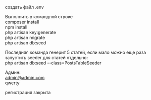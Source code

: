 создать файл .env

Выполнить в командной строке<br>
composer install<br>
npm install<br>
php artisan key:generate<br>
php artisan migrate<br>
php artisan db:seed<br>

Последняя команда генерит 5 статей, если мало можно еще раза запустить seeder для статей отдельно:<br>
php artisan db:seed --class=PostsTableSeeder

Админ:<br>
admin@admin.com<br>
qwerty<br>

регистрация закрыта